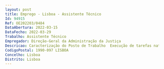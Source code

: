 ```yaml
--- 
layout: post
title: Emprego - Lisboa - Assistente Técnico
Id: 94915
Ref: OE202203/0484
DataAbertura: 2022-03-15
DataFecho: 2022-03-29
Trabalho: Assistente Técnico
Empregador: Direção-Geral da Administração da Justiça
Descricao: Caracterização do Posto de Trabalho  Execução de tarefas natureza executiva, de aplicação de métodos e processos, com base em diretivas bem definidas e instruções gerais definidas superiormente, de grau médio de complexidade, nas seguintes áreas de atuação da Divisão a) Identificação dos titulares da informação recebida para inscrição nos registos b) Identificação dos titulares da informação, cujo acesso ou certificação seja pedida c) Promoção da emissão de certificados de não titulares de registo d) Tratamento e arquivo do expediente administrativo relativo à identificação criminal e) Análise técnica da informação recebida e promoção do seu registo  f) Tratamento e manutenção da informação em registo  g) Promoção da emissão de certificados dos titulares de registo h) Concretização de outras formas de acesso à informação em registo legalmente previstas.
CodigoPostal: 1990-097 LISBOA
Concelho: Lisboa
Distrito: Lisboa
--- 
```

